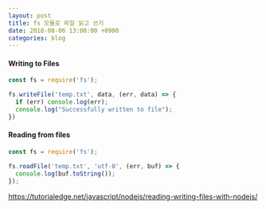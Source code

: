 ```yaml
---
layout: post
title: fs 모듈로 파일 읽고 쓰기
date: 2018-08-06 13:00:00 +0900
categories: blog
---
```


#### Writing to Files

```javascript
const fs = require('fs');

fs.writeFile('temp.txt', data, (err, data) => {
  if (err) console.log(err);
  console.log("Successfully written to file");
})
```





#### Reading from files

```javascript
const fs = require('fs');

fs.readFile('temp.txt', 'utf-8', (err, buf) => {
  console.log(buf.toString());
});
```


https://tutorialedge.net/javascript/nodejs/reading-writing-files-with-nodejs/